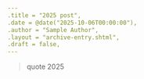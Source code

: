 ```yaml
---
.title = "2025 post",
.date = @date("2025-10-06T00:00:00"),
.author = "Sample Author",
.layout = "archive-entry.shtml",
.draft = false,
--- 
```


> quote 2025
